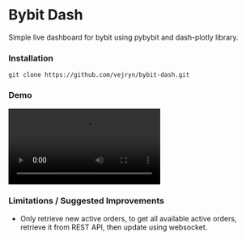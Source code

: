 # Bybit Dash

Simple live dashboard for bybit using pybybit and dash-plotly library.

### Installation

```
git clone https://github.com/vejryn/bybit-dash.git
```

### Demo

![demo](https://user-images.githubusercontent.com/22088378/112555141-2d858e80-8dfa-11eb-8a2f-0591751a7226.mov)

### Limitations / Suggested Improvements

- Only retrieve new active orders, to get all available active orders, retrieve it from REST API, then update using websocket.
